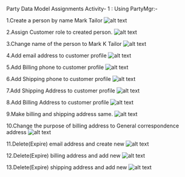 Party Data Model Assignments
Activity- 1 : Using PartyMgr:-

1.Create a person by name Mark Tailor
![alt text](images/-1.a.png)

2.Assign Customer role to created person.
![alt text](images/-2.a.png)

3.Change name of the person to Mark K Tailor
![alt text](images/-3.a.png)

4.Add email address to customer profile
![alt text](images/1.a.png)

5.Add Billing phone to customer profile
![alt text](images/2.a.png)


6.Add Shipping phone to customer profile
![alt text](images/3.a.png)


7.Add Shipping Address to customer profile
![alt text](images/4.a.png)

8.Add Billing Address to customer profile
![alt text](images/5.a.png)

9.Make billing and shipping address same.
![alt text](images/6.a.png)

10.Change the purpose of billing address to General correspondence address
![alt text](images/1.o.png)

11.Delete(Expire) email address and create new
![alt text](images/1.o.png)

12.Delete(Expire) billing address and add new
![alt text](images/1.o.png)

13.Delete(Expire) shipping address and add new
![alt text](images/1.o.png)





